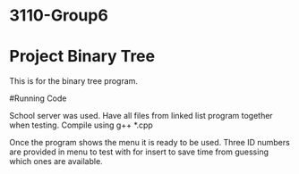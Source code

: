 # 3110-Group6
# Project Binary Tree

This is for the binary tree program.

#Running Code

School server was used. Have all files from linked list program together when testing.
Compile using g++ *.cpp

Once the program shows the menu it is ready to be used.
Three ID numbers are provided in menu to test with for insert to save time from guessing which ones are available.
